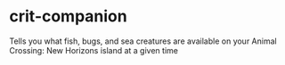 # crit-companion
Tells you what fish, bugs, and sea creatures are available on your Animal Crossing: New Horizons island at a given time
